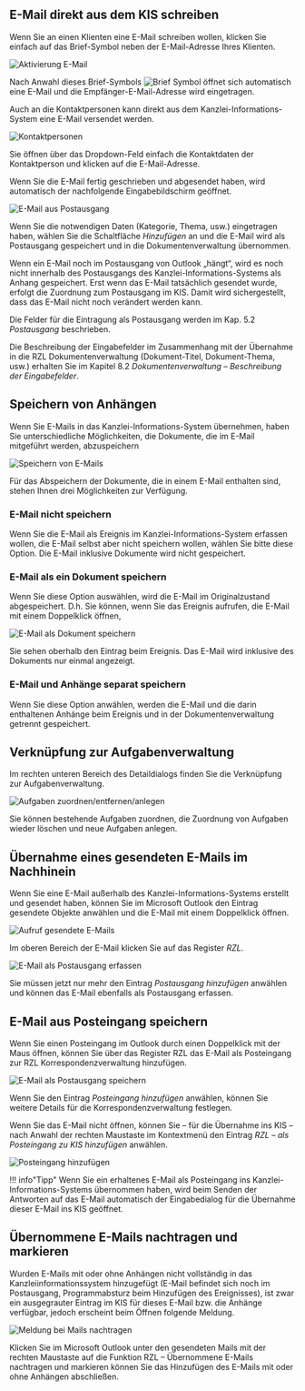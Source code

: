 ## E-Mail direkt aus dem KIS schreiben

Wenn Sie an einen Klienten eine E-Mail schreiben wollen, klicken Sie
einfach auf das Brief-Symbol neben der E-Mail-Adresse Ihres Klienten.

![Aktivierung E-Mail](<img/image328.png>)

Nach Anwahl dieses Brief-Symbols ![Brief Symbol](<img/image336.png>) öffnet sich automatisch eine
E-Mail und die Empfänger-E-Mail-Adresse wird eingetragen.

Auch an die Kontaktpersonen kann direkt aus dem
Kanzlei-Informations-System eine E-Mail versendet werden.

![Kontaktpersonen](<img/image337.png>)

Sie öffnen über das Dropdown-Feld einfach die Kontaktdaten der
Kontaktperson und klicken auf die E-Mail-Adresse.

Wenn Sie die E-Mail fertig geschrieben und abgesendet haben, wird
automatisch der nach­folgende Eingabebildschirm geöffnet.

![E-Mail aus Postausgang](<img/image338.png>)

Wenn Sie die notwendigen Daten (Kategorie, Thema, usw.) eingetragen
haben, wählen Sie die Schaltfläche *Hinzufügen* an und die E-Mail wird
als Postausgang gespeichert und in die Dokumentenverwaltung übernommen.

Wenn ein E-Mail noch im Postausgang von Outlook „hängt“, wird es noch
nicht innerhalb des Postausgangs des Kanzlei-Informations-Systems als
Anhang gespeichert. Erst wenn das E-Mail tatsächlich gesendet wurde,
erfolgt die Zuordnung zum Postausgang im KIS. Damit wird sichergestellt,
dass das E-Mail nicht noch verändert werden kann.

Die Felder für die Eintragung als Postausgang werden im Kap. 5.2
*Postausgang* beschrieben.

Die Beschreibung der Eingabefelder im Zusammenhang mit der Übernahme in
die RZL Dokumentenverwaltung (Dokument-Titel, Dokument-Thema, usw.)
erhalten Sie im Kapitel 8.2 *Dokumentenverwaltung – Beschreibung der
Eingabefelder*.

## Speichern von Anhängen

Wenn Sie E-Mails in das Kanzlei-Informations-System übernehmen, haben
Sie unter­schiedliche Möglichkeiten, die Dokumente, die im E-Mail
mitgeführt werden, abzuspeichern

![Speichern von E-Mails](<img/image339.png>)

Für das Abspeichern der Dokumente, die in einem E-Mail enthalten sind,
stehen Ihnen drei Möglichkeiten zur Verfügung.

### E-Mail nicht speichern

Wenn Sie die E-Mail als Ereignis im Kanzlei-Informations-System erfassen
wollen, die E-Mail selbst aber nicht speichern wollen, wählen Sie bitte
diese Option. Die E-Mail inklusive Dokumente wird nicht gespeichert.

### E-Mail als ein Dokument speichern

Wenn Sie diese Option auswählen, wird die E-Mail im Originalzustand
abgespeichert. D.h. Sie können, wenn Sie das Ereignis aufrufen, die
E-Mail mit einem Doppelklick öffnen,

![E-Mail als Dokument speichern](<img/image340.png>)

Sie sehen oberhalb den Eintrag beim Ereignis. Das E-Mail wird inklusive
des Dokuments nur einmal angezeigt.

### E-Mail und Anhänge separat speichern

Wenn Sie diese Option anwählen, werden die E-Mail und die darin
enthaltenen Anhänge beim Ereignis und in der Dokumentenverwaltung
getrennt gespeichert.

## Verknüpfung zur Aufgabenverwaltung

Im rechten unteren Bereich des Detaildialogs finden Sie die Verknüpfung
zur Aufgabenverwaltung.

![Aufgaben zuordnen/entfernen/anlegen](<img/image341.png>)

Sie können bestehende Aufgaben zuordnen, die Zuordnung von Aufgaben
wieder löschen und neue Aufgaben anlegen.

## Übernahme eines gesendeten E-Mails im Nachhinein

Wenn Sie eine E-Mail außerhalb des Kanzlei-Informations-Systems erstellt
und gesendet haben, können Sie im Microsoft Outlook den Eintrag
gesendete Objekte anwählen und die E-Mail mit einem Doppelklick öffnen.

![Aufruf gesendete E-Mails](<img/image342.png>)

Im oberen Bereich der E-Mail klicken Sie auf das Register *RZL*.

![E-Mail als Postausgang erfassen](<img/image343.png>)

Sie müssen jetzt nur mehr den Eintrag *Postausgang hinzufügen* anwählen
und können das E-Mail ebenfalls als Postausgang erfassen.

## E-Mail aus Posteingang speichern

Wenn Sie einen Posteingang im Outlook durch einen Doppelklick mit der
Maus öffnen, können Sie über das Register RZL das E-Mail als Posteingang
zur RZL Korrespondenzverwaltung hinzufügen.

![E-Mail als Postausgang speichern](<img/image344.png>)

Wenn Sie den Eintrag *Posteingang hinzufügen* anwählen, können Sie
weitere Details für die Korrespondenzverwaltung festlegen.

Wenn Sie das E-Mail nicht öffnen, können Sie – für die Übernahme ins KIS
– nach Anwahl der rechten Maustaste im Kontextmenü den Eintrag *RZL –*
*als Posteingang zu KIS hinzufügen* anwählen.

![Posteingang hinzufügen](<img/image345.png>)

!!! info"Tipp"
    Wenn Sie ein erhaltenes E-Mail als Posteingang ins Kanzlei-Informations-Systems übernommen haben, wird beim Senden der Antworten auf das E-Mail automatisch der Eingabedialog für die Übernahme dieser E-Mail ins KIS geöffnet.

## Übernommene E-Mails nachtragen und markieren

Wurden E-Mails mit oder ohne Anhängen nicht vollständig in das
Kanzleiinformationssystem hinzugefügt (E-Mail befindet sich noch im
Postausgang, Programmabsturz beim Hinzufügen des Ereignisses), ist zwar
ein ausgegrauter Eintrag im KIS für dieses E-Mail bzw. die Anhänge
verfügbar, jedoch erscheint beim Öffnen folgende Meldung.

![Meldung bei Mails nachtragen](<img/image346.png>)

Klicken Sie im Microsoft Outlook unter den gesendeten Mails mit der
rechten Maustaste auf die Funktion RZL – Übernommene E-Mails nachtragen
und markieren können Sie das Hinzufügen des E-Mails mit oder ohne
Anhängen abschließen.
